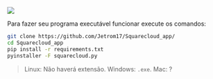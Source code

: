 ![](https://media.discordapp.net/attachments/929731203555266640/1255880021785051157/Captura_de_tela_de_2024-06-27_10-36-20.png?ex=667ebcea&is=667d6b6a&hm=fcefc16e822a78a00819bff9215d592db5d77ea1ce4c6bb73a5a9c662921876f&=&format=webp&quality=lossless&width=919&height=692)

Para fazer seu programa executável funcionar execute os comandos:

```bash
git clone https://github.com/Jetrom17/Squarecloud_app/
cd Squarecloud_app
pip install -r requirements.txt
pyinstaller -F squarecloud.py
```

> Linux: Não haverá extensão.
> Windows: `.exe`.
> Mac: ?
